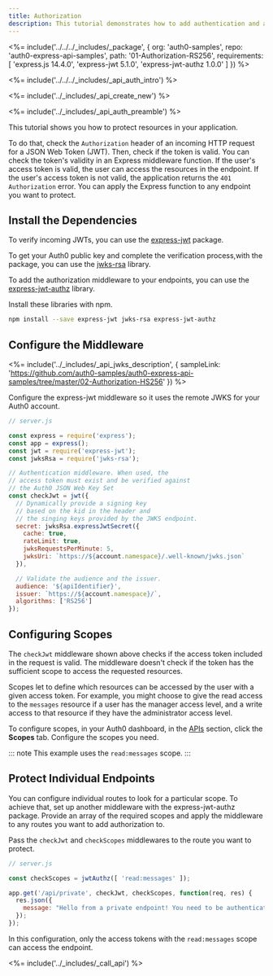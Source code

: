 ```yaml
---
title: Authorization
description: This tutorial demonstrates how to add authentication and authorization to an Express.js API
---
```


<%= include('../../../_includes/_package', {
  org: 'auth0-samples',
  repo: 'auth0-express-api-samples',
  path: '01-Authorization-RS256',
  requirements: [
    'express.js 14.4.0',
    'express-jwt 5.1.0',
    'express-jwt-authz 1.0.0'
  ]
}) %>

<%= include('../../../_includes/_api_auth_intro') %>

<%= include('../_includes/_api_create_new') %>

<%= include('../_includes/_api_auth_preamble') %>

This tutorial shows you how to protect resources in your application. 

To do that, check the `Authorization` header of an incoming HTTP request for a JSON Web Token (JWT). Then, check if the token is valid. You can check the token's validity in an Express middleware function. If the user's access token is valid, the user can access the resources in the endpoint. If the user's access token is not valid, the application returns the `401 Authorization` error. You can apply the Express function to any endpoint you want to protect.

## Install the Dependencies

To verify incoming JWTs, you can use the [express-jwt](https://github.com/auth0/express-jwt) package.

To get your Auth0 public key and complete the verification process,with the package, you can use the [jwks-rsa](https://github.com/auth0/node-jwks-rsa) library. 

To add the authorization middleware to your endpoints, you can use the [express-jwt-authz](https://github.com/auth0/express-jwt-authz) library.

Install these libraries with npm.

```bash
npm install --save express-jwt jwks-rsa express-jwt-authz
```

## Configure the Middleware

<%= include('../_includes/_api_jwks_description', { sampleLink: 'https://github.com/auth0-samples/auth0-express-api-samples/tree/master/02-Authorization-HS256' }) %>

Configure the express-jwt middleware so it uses the remote JWKS for your Auth0 account.

```js
// server.js

const express = require('express');
const app = express();
const jwt = require('express-jwt');
const jwksRsa = require('jwks-rsa');

// Authentication middleware. When used, the
// access token must exist and be verified against
// the Auth0 JSON Web Key Set
const checkJwt = jwt({
  // Dynamically provide a signing key
  // based on the kid in the header and 
  // the singing keys provided by the JWKS endpoint.
  secret: jwksRsa.expressJwtSecret({
    cache: true,
    rateLimit: true,
    jwksRequestsPerMinute: 5,
    jwksUri: `https://${account.namespace}/.well-known/jwks.json`
  }),

  // Validate the audience and the issuer.
  audience: '${apiIdentifier}',
  issuer: `https://${account.namespace}/`,
  algorithms: ['RS256']
});
```

## Configuring Scopes

The `checkJwt` middleware shown above checks if the access token included in the request is valid. The middleware doesn't check if the token has the sufficient scope to access the requested resources.

Scopes let to define which resources can be accessed by the user with a given access token. For example, you might choose to give the read access to the `messages` resource if a user has the manager access level, and a write access to that resource if they have the administrator access level. 

To configure scopes, in your Auth0 dashboard, in the [APIs](${manage_url}/#/apis) section, click the **Scopes** tab. Configure the scopes you need.

::: note
This example uses the `read:messages` scope.
:::

## Protect Individual Endpoints

You can configure individual routes to look for a particular scope. To achieve that, set up another middleware with the express-jwt-authz package. Provide an array of the required scopes and apply the middleware to any routes you want to add authorization to.

Pass the `checkJwt` and `checkScopes` middlewares to the route you want to protect.

```js
// server.js

const checkScopes = jwtAuthz([ 'read:messages' ]);

app.get('/api/private', checkJwt, checkScopes, function(req, res) {
  res.json({ 
    message: "Hello from a private endpoint! You need to be authenticated and have a scope of read:messages to see this." 
  });
});
```

In this configuration, only the access tokens with the `read:messages` scope can access the endpoint.

<%= include('../_includes/_call_api') %>